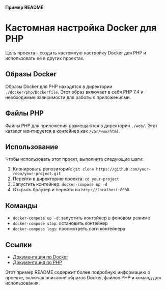 **Пример README**

# Кастомная настройка Docker для PHP

Цель проекта - создать кастомную настройку Docker для PHP и использовать её в других проектах.

## Образы Docker

Образы Docker для PHP находятся в директории `./docker/php/Dockerfile`. Этот образ включает в себя PHP 7.4 и необходимые зависимости для работы с приложениями.

## Файлы PHP

Файлы PHP для приложения размещаются в директории `./web/`. Этот каталог монтируется в контейнер как `/var/www/html`.

## Использование

Чтобы использовать этот проект, выполните следующие шаги:

1. Клонировать репозиторий: `git clone https://github.com/your-repo/your-project.git`
2. Перейти в директорию проекта: `cd your-project`
3. Запустить контейнер: `docker-compose up -d`
4. Открыть браузер и перейти на `http://localhost:8080`

## Команды

* `docker-compose up -d`: запустить контейнер в фоновом режиме
* `docker-compose stop`: остановить контейнер
* `docker-compose logs`: просмотреть логи контейнера

## Ссылки

* [Документация по Docker](https://docs.docker.com/)
* [Документация по PHP](https://www.php.net/docs)

Этот пример README содержит более подробную информацию о проекте, включая описание образов Docker, файлов PHP и команд для использования.